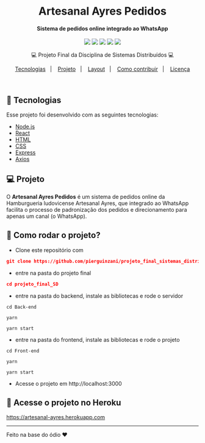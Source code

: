 
<h1 align="center">
   Artesanal Ayres Pedidos
</h1>

<div align="center">

  #### Sistema de pedidos online integrado ao WhatsApp

  ![](https://img.shields.io/badge/autor-Pier%20Guinzani-purple)
  ![](https://img.shields.io/badge/autor-Augusto%20Zanoni-orange)
  ![](https://img.shields.io/badge/Back--End-NodeJS-blue)
  ![](https://img.shields.io/badge/Front--End-ReactJS-yellow)
  ![](https://img.shields.io/badge/Integraçãp-WhatsApp-brightgreen)
  
</div> 

<p align="center">
💻 Projeto Final da Disciplina de Sistemas Distribuídos 💻
</p>


<p align="center">
  <a href="#rocket-tecnologias">Tecnologias</a>&nbsp;&nbsp;&nbsp;|&nbsp;&nbsp;&nbsp;
  <a href="#-projeto">Projeto</a>&nbsp;&nbsp;&nbsp;|&nbsp;&nbsp;&nbsp;
  <a href="#-layout">Layout</a>&nbsp;&nbsp;&nbsp;|&nbsp;&nbsp;&nbsp;
  <a href="#-como-contribuir">Como contribuir</a>&nbsp;&nbsp;&nbsp;|&nbsp;&nbsp;&nbsp;
  <a href="#memo-licença">Licença</a>
</p>

<br>

## :rocket: Tecnologias

Esse projeto foi desenvolvido com as seguintes tecnologias:

- [Node.js](https://nodejs.org/en/)
- [React](https://reactjs.org)
- [HTML](https://www.w3.org/History/19921103-hypertext/hypertext/WWW/TheProject.html)
- [CSS](https://devdocs.io/css/)
- [Express](https://expressjs.com/pt-br/)
- [Axios](https://www.axios.com)

## 💻 Projeto

O **Artesanal Ayres Pedidos** é um sistema de pedidos online da Hamburgueria ludovicense Artesanal Ayres, que integrado ao WhatsApp facilita o processo de padronização dos pedidos e direcionamento para apenas um canal (o WhatsApp).

## 🤔 Como rodar o projeto?

- Clone este repositório com
```json
git clone https://github.com/pierguinzani/projeto_final_sistemas_distribuidos
```
- entre na pasta do projeto final
```json
cd projeto_final_SD
```
- entre na pasta do backend, instale as bibliotecas e rode o servidor
```
cd Back-end
```
```
yarn
```
```
yarn start
```
- entre na pasta do frontend, instale as bibliotecas e rode o projeto
```
cd Front-end
```
```
yarn
```
```
yarn start
```
- Acesse o projeto em http://localhost:3000
## :memo: Acesse o projeto no Heroku

https://artesanal-ayres.herokuapp.com

---

Feito na base do ódio ❤️


